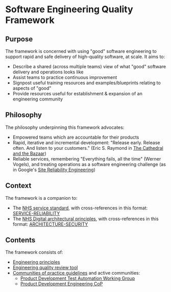 # Software Engineering Quality Framework

## Purpose

The framework is concerned with using "good" software engineering to support rapid and safe delivery of high-quality software, at scale. It aims to:
* Describe a shared (across multiple teams) view of what "good" software delivery and operations looks like
* Assist teams to practice continuous improvement
* Signpost useful training resources and examples/blueprints relating to aspects of "good"
* Provide resources useful for establishment & expansion of an engineering community

## Philosophy

The philosophy underpinning this framework advocates:
* Empowered teams which are accountable for their products
* Rapid, iterative and incremental development: "Release early. Release often. And listen to your customers." (Eric S. Raymond in [The Cathedral and the Bazaar](https://en.wikipedia.org/wiki/The_Cathedral_and_the_Bazaar))
* Reliable services, remembering "Everything fails, all the time" (Werner Vogels), and treating operations as a software engineering challenge (as in Google's [Site Reliability Engineering](https://landing.google.com/sre/))

## Context

The framework is a companion to:
* The [NHS service standard](https://service-manual.nhs.uk/service-standard), with cross-references in this format: [SERVICE-RELIABILITY](https://service-manual.nhs.uk/service-standard/14-operate-a-reliable-service)
* The [NHS Digital architectural principles](https://digital.nhs.uk/about-nhs-digital/our-work/nhs-digital-architecture/principles), with cross-references in this format: [ARCHITECTURE-SECURITY](https://digital.nhs.uk/about-nhs-digital/our-work/nhs-digital-architecture/principles/adopt-appropriate-cyber-security-standards)

## Contents

The framework consists of:

* [Engineering principles](principles.md)
* [Engineering quality review tool](review.md)
* [Communities of practice guidelines](communities-of-practice.md) and active communities:
  * [Product Development Test Automation Working Group](communities/pd-test-automation-working-group.md)
  * [Product Development Engineering CoP](communities/pd-engineering-cop.md)
